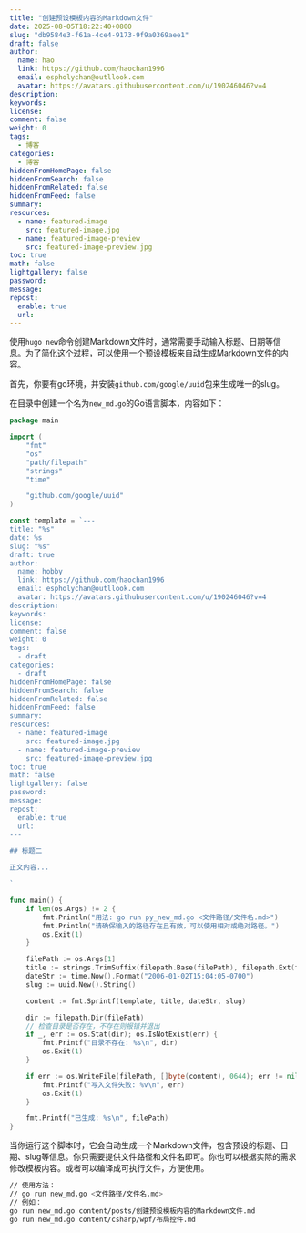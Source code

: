 ```yaml
---
title: "创建预设模板内容的Markdown文件"
date: 2025-08-05T18:22:40+0800
slug: "db9584e3-f61a-4ce4-9173-9f9a0369aee1"
draft: false
author: 
  name: hao
  link: https://github.com/haochan1996
  email: espholychan@outllook.com
  avatar: https://avatars.githubusercontent.com/u/190246046?v=4
description:
keywords:
license:
comment: false
weight: 0
tags:
  - 博客
categories:
  - 博客
hiddenFromHomePage: false
hiddenFromSearch: false
hiddenFromRelated: false
hiddenFromFeed: false
summary:
resources:
  - name: featured-image
    src: featured-image.jpg
  - name: featured-image-preview
    src: featured-image-preview.jpg
toc: true
math: false
lightgallery: false
password:
message:
repost:
  enable: true
  url:
---
```


使用`hugo new`命令创建Markdown文件时，通常需要手动输入标题、日期等信息。为了简化这个过程，可以使用一个预设模板来自动生成Markdown文件的内容。

首先，你要有go环境，并安装`github.com/google/uuid`包来生成唯一的slug。

在目录中创建一个名为`new_md.go`的Go语言脚本，内容如下：

```go
package main

import (
	"fmt"
	"os"
	"path/filepath"
	"strings"
	"time"

	"github.com/google/uuid"
)

const template = `---
title: "%s"
date: %s
slug: "%s"
draft: true
author: 
  name: hobby
  link: https://github.com/haochan1996
  email: espholychan@outllook.com
  avatar: https://avatars.githubusercontent.com/u/190246046?v=4
description:
keywords:
license:
comment: false
weight: 0
tags:
  - draft
categories:
  - draft
hiddenFromHomePage: false
hiddenFromSearch: false
hiddenFromRelated: false
hiddenFromFeed: false
summary:
resources:
  - name: featured-image
    src: featured-image.jpg
  - name: featured-image-preview
    src: featured-image-preview.jpg
toc: true
math: false
lightgallery: false
password:
message:
repost:
  enable: true
  url:
---

## 标题二

正文内容...

`

func main() {
	if len(os.Args) != 2 {
		fmt.Println("用法: go run py_new_md.go <文件路径/文件名.md>")
		fmt.Println("请确保输入的路径存在且有效，可以使用相对或绝对路径。")
		os.Exit(1)
	}

	filePath := os.Args[1]
	title := strings.TrimSuffix(filepath.Base(filePath), filepath.Ext(filePath))
	dateStr := time.Now().Format("2006-01-02T15:04:05-0700")
	slug := uuid.New().String()

	content := fmt.Sprintf(template, title, dateStr, slug)

	dir := filepath.Dir(filePath)
	// 检查目录是否存在，不存在则报错并退出
	if _, err := os.Stat(dir); os.IsNotExist(err) {
		fmt.Printf("目录不存在: %s\n", dir)
		os.Exit(1)
	}

	if err := os.WriteFile(filePath, []byte(content), 0644); err != nil {
		fmt.Printf("写入文件失败: %v\n", err)
		os.Exit(1)
	}

	fmt.Printf("已生成: %s\n", filePath)
}

```

当你运行这个脚本时，它会自动生成一个Markdown文件，包含预设的标题、日期、slug等信息。你只需要提供文件路径和文件名即可。你也可以根据实际的需求 修改模板内容。或者可以编译成可执行文件，方便使用。

```bash
// 使用方法：
// go run new_md.go <文件路径/文件名.md>
// 例如：
go run new_md.go content/posts/创建预设模板内容的Markdown文件.md
go run new_md.go content/csharp/wpf/布局控件.md
```